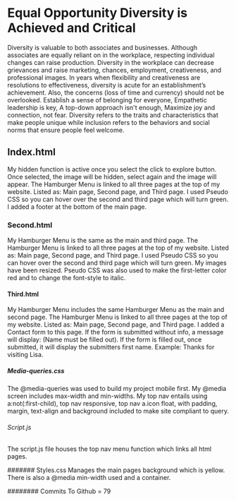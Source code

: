 # Equal Opportunity Diversity is Achieved and Critical

Diversity is valuable to both associates and businesses. Although associates are equally reliant on in the workplace, respecting individual changes can raise production. Diversity in the workplace can decrease grievances and raise marketing, chances, employment, creativeness, and professional images. In years when flexibility and creativeness are resolutions to effectiveness, diversity is acute for an establishment’s achievement. Also, the concerns (loss of time and currency) should not be overlooked. Establish a sense of belonging for everyone, Empathetic leadership is key, A top-down approach isn't enough, Maximize joy and connection, not fear. Diversity refers to the traits and characteristics that make people unique while inclusion refers to the behaviors and social norms that ensure people feel welcome.

## Index.html 
My hidden function is active once you select the click to explore button. Once selected, the image will be hidden, select again and the image will appear. The Hamburger Menu is linked to all three pages at the top of my website. Listed as: Main page, Second page, and Third page.  I used Pseudo CSS so you can hover over the second and third page which will turn green.  I added a footer at the bottom of the main page. 

### Second.html
My Hamburger Menu is the same as the main and third page. The Hamburger Menu is linked to all three pages at the top of my website. Listed as: Main page, Second page, and Third page.  I used Pseudo CSS so you can hover over the second and third page which will turn green. My images have been resized. Pseudo CSS was also used to make the first-letter color red and to change the font-style to italic.

#### Third.html 
My Hamburger Menu includes the same Hamburger Menu as the main and second page. The Hamburger Menu is linked to all three pages at the top of my website. Listed as: Main page, 
Second page, and Third page. I added a Contact form to this page. If the form is submitted without info, a message will display: (Name must be filled out).  If the form 
is filled out, once submitted, it will display the submitters first name. Example: Thanks for visiting Lisa.

##### Media-queries.css 
The @media-queries was used to build my project mobile first. My @media screen includes max-width and min-widths.  My top nav entails using a:not(:first-child), top nav responsive, top nav a.icon float, with padding, margin, text-align and background included to make site compliant to query.

###### Script.js 
The script.js file houses the top nav menu function which links all html pages.

####### Styles.css 
Manages the main pages background which is yellow. There is also a @media min-width used and a container. 

######## Commits 
To Github = 79
